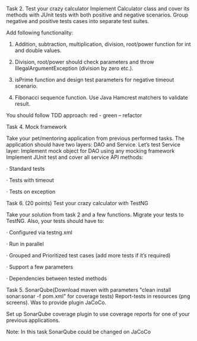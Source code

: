 Task 2.  Test your crazy calculator
Implement Calculator class and cover its methods with JUnit tests with both positive and negative scenarios. Group negative and positive tests cases into separate test suites.

Add following functionality:

1. Addition, subtraction, multiplication, division, root/power function for int and double values.

2. Division, root/power should check parameters and throw IllegalArgumentException (division by zero etc.).

3. isPrime function and design test parameters for negative timeout scenario.

4. Fibonacci sequence function. Use Java Hamcrest matchers to validate result.

You should follow TDD approach: red - green – refactor

Task 4. Mock framework

Take your pet/mentoring application from previous performed tasks.
The application should have two layers: DAO and Service.
Let’s test Service layer:
Implement mock object for DAO using any mocking framework
Implement JUnit test and cover all service API methods:

· Standard tests

· Tests with timeout

· Tests on exception

Task 6. (20 points) Test your crazy calculator with TestNG

Take your solution from task 2 and a few functions. Migrate your tests to TestNG.
Also, your tests should have to:

· Configured via testng.xml

· Run in parallel

· Grouped and Prioritized test cases (add more tests if it’s required)

· Support a few parameters

· Dependencies between tested methods

Task 5. SonarQube(Download maven with parameters "clean install sonar:sonar -f pom.xml" for coverage tests)
Report-tests in resources (png screens). Was to provide plugin JaCoCo.

Set up SonarQube coverage plugin to use coverage reports for one of your previous applications.

Note: In this task SonarQube could be changed on JaCoCo
